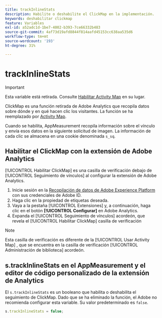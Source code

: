 ```yaml
---
title: trackInlineStats
description: Habilite o deshabilite el ClickMap en la implementación.
keywords: deshabilitar clickmap
feature: Variables
exl-id: a52adc1d-1be7-4002-b393-7ce66332b483
source-git-commit: 4af73d19afd8844f814aafd45153cc638aa535d6
workflow-type: tm+mt
source-wordcount: '193'
ht-degree: 31%

---
```


# trackInlineStats

>[!IMPORTANT]
>
>Esta variable está retirada. Consulte [Habilitar Activity Map](/help/analyze/activity-map/activitymap-getting-started/activitymap-enable.md) en su lugar.

ClickMap es una función retirada de Adobe Analytics que recopila datos sobre dónde y en qué hacen clic los visitantes. La función se ha reemplazado por [Activity Map](/help/analyze/activity-map/activity-map.md).

Cuando se habilita, AppMeasurement recopila información sobre el vínculo y envía esos datos en la siguiente solicitud de imagen. La información de cada clic se almacena en una cookie denominada `s_sq`.

## Habilitar el ClickMap con la extensión de Adobe Analytics

[!UICONTROL Habilitar ClickMap] es una casilla de verificación debajo de [!UICONTROL Seguimiento de vínculos] al configurar la extensión de Adobe Analytics.

1. Inicie sesión en la [Recopilación de datos de Adobe Experience Platform](https://experience.adobe.com/data-collection) con sus credenciales de Adobe ID.
2. Haga clic en la propiedad de etiquetas deseada.
3. Vaya a la pestaña [!UICONTROL Extensiones] y, a continuación, haga clic en el botón **[!UICONTROL Configurar]** en Adobe Analytics.
4. Expanda el [!UICONTROL Seguimiento de vínculos] acordeón, que revela el [!UICONTROL Habilitar ClickMap] casilla de verificación

>[!NOTE]
>
>Esta casilla de verificación es diferente de la [!UICONTROL Usar Activity Map] , que se encuentra en la casilla de verificación [!UICONTROL Administración de biblioteca] acordeón.

## s.trackInlineStats en el AppMeasurement y el editor de código personalizado de la extensión de Analytics

El `s.trackInlineStats` es un booleano que habilita o deshabilita el seguimiento de ClickMap. Dado que se ha eliminado la función, el Adobe no recomienda configurar esta variable. Su valor predeterminado es `false`.

```js
s.trackInlineStats = false;
```
